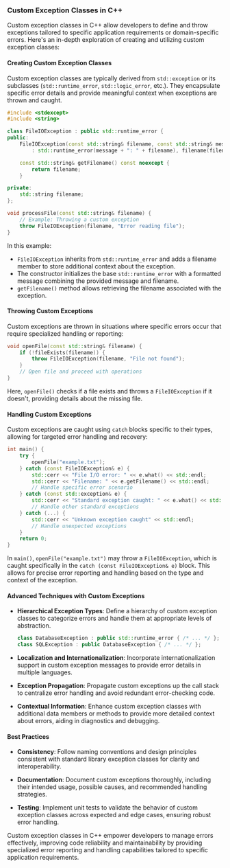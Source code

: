 ### Custom Exception Classes in C++

Custom exception classes in C++ allow developers to define and throw exceptions tailored to specific application requirements or domain-specific errors. Here's an in-depth exploration of creating and utilizing custom exception classes:

#### **Creating Custom Exception Classes**

Custom exception classes are typically derived from `std::exception` or its subclasses (`std::runtime_error`, `std::logic_error`, etc.). They encapsulate specific error details and provide meaningful context when exceptions are thrown and caught.

```cpp
#include <stdexcept>
#include <string>

class FileIOException : public std::runtime_error {
public:
    FileIOException(const std::string& filename, const std::string& message)
        : std::runtime_error(message + ": " + filename), filename(filename) {}

    const std::string& getFilename() const noexcept {
        return filename;
    }

private:
    std::string filename;
};

void processFile(const std::string& filename) {
    // Example: Throwing a custom exception
    throw FileIOException(filename, "Error reading file");
}
```

In this example:

- `FileIOException` inherits from `std::runtime_error` and adds a filename member to store additional context about the exception.
- The constructor initializes the base `std::runtime_error` with a formatted message combining the provided message and filename.
- `getFilename()` method allows retrieving the filename associated with the exception.

#### **Throwing Custom Exceptions**

Custom exceptions are thrown in situations where specific errors occur that require specialized handling or reporting:

```cpp
void openFile(const std::string& filename) {
    if (!fileExists(filename)) {
        throw FileIOException(filename, "File not found");
    }
    // Open file and proceed with operations
}
```

Here, `openFile()` checks if a file exists and throws a `FileIOException` if it doesn't, providing details about the missing file.

#### **Handling Custom Exceptions**

Custom exceptions are caught using `catch` blocks specific to their types, allowing for targeted error handling and recovery:

```cpp
int main() {
    try {
        openFile("example.txt");
    } catch (const FileIOException& e) {
        std::cerr << "File I/O error: " << e.what() << std::endl;
        std::cerr << "Filename: " << e.getFilename() << std::endl;
        // Handle specific error scenario
    } catch (const std::exception& e) {
        std::cerr << "Standard exception caught: " << e.what() << std::endl;
        // Handle other standard exceptions
    } catch (...) {
        std::cerr << "Unknown exception caught" << std::endl;
        // Handle unexpected exceptions
    }
    return 0;
}
```

In `main()`, `openFile("example.txt")` may throw a `FileIOException`, which is caught specifically in the `catch (const FileIOException& e)` block. This allows for precise error reporting and handling based on the type and context of the exception.

#### **Advanced Techniques with Custom Exceptions**

- **Hierarchical Exception Types**: Define a hierarchy of custom exception classes to categorize errors and handle them at appropriate levels of abstraction.

  ```cpp
  class DatabaseException : public std::runtime_error { /* ... */ };
  class SQLException : public DatabaseException { /* ... */ };
  ```

- **Localization and Internationalization**: Incorporate internationalization support in custom exception messages to provide error details in multiple languages.

- **Exception Propagation**: Propagate custom exceptions up the call stack to centralize error handling and avoid redundant error-checking code.

- **Contextual Information**: Enhance custom exception classes with additional data members or methods to provide more detailed context about errors, aiding in diagnostics and debugging.

#### **Best Practices**

- **Consistency**: Follow naming conventions and design principles consistent with standard library exception classes for clarity and interoperability.
- **Documentation**: Document custom exceptions thoroughly, including their intended usage, possible causes, and recommended handling strategies.

- **Testing**: Implement unit tests to validate the behavior of custom exception classes across expected and edge cases, ensuring robust error handling.

Custom exception classes in C++ empower developers to manage errors effectively, improving code reliability and maintainability by providing specialized error reporting and handling capabilities tailored to specific application requirements.
